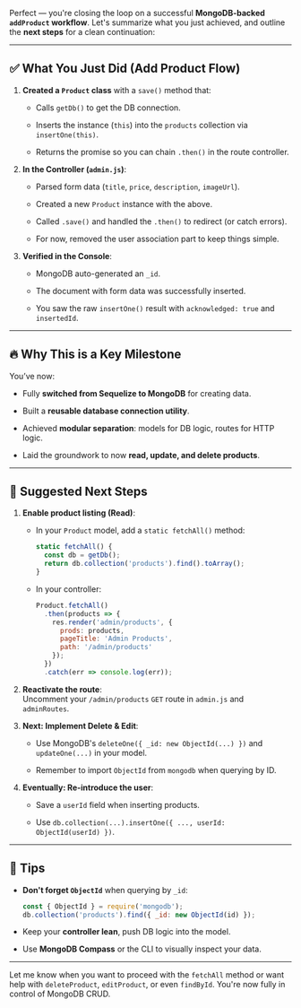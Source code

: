 Perfect — you're closing the loop on a successful **MongoDB-backed `addProduct` workflow**. Let's summarize what you just achieved, and outline the **next steps** for a clean continuation:

---

## ✅ What You Just Did (Add Product Flow)

1. **Created a `Product` class** with a `save()` method that:
    
    - Calls `getDb()` to get the DB connection.
        
    - Inserts the instance (`this`) into the `products` collection via `insertOne(this)`.
        
    - Returns the promise so you can chain `.then()` in the route controller.
        
2. **In the Controller (`admin.js`)**:
    
    - Parsed form data (`title`, `price`, `description`, `imageUrl`).
        
    - Created a new `Product` instance with the above.
        
    - Called `.save()` and handled the `.then()` to redirect (or catch errors).
        
    - For now, removed the user association part to keep things simple.
        
3. **Verified in the Console**:
    
    - MongoDB auto-generated an `_id`.
        
    - The document with form data was successfully inserted.
        
    - You saw the raw `insertOne()` result with `acknowledged: true` and `insertedId`.
        

---

## 🔥 Why This is a Key Milestone

You’ve now:

- Fully **switched from Sequelize to MongoDB** for creating data.
    
- Built a **reusable database connection utility**.
    
- Achieved **modular separation**: models for DB logic, routes for HTTP logic.
    
- Laid the groundwork to now **read, update, and delete products**.
    

---

## 🧭 Suggested Next Steps

1. **Enable product listing (Read)**:
    
    - In your `Product` model, add a `static fetchAll()` method:
        
        ```js
        static fetchAll() {
          const db = getDb();
          return db.collection('products').find().toArray();
        }
        ```
        
    - In your controller:
        
        ```js
        Product.fetchAll()
          .then(products => {
            res.render('admin/products', {
              prods: products,
              pageTitle: 'Admin Products',
              path: '/admin/products'
            });
          })
          .catch(err => console.log(err));
        ```
        
2. **Reactivate the route**:  
    Uncomment your `/admin/products` `GET` route in `admin.js` and `adminRoutes`.
    
3. **Next: Implement Delete & Edit**:
    
    - Use MongoDB's `deleteOne({ _id: new ObjectId(...) })` and `updateOne(...)` in your model.
        
    - Remember to import `ObjectId` from `mongodb` when querying by ID.
        
4. **Eventually: Re-introduce the user**:
    
    - Save a `userId` field when inserting products.
        
    - Use `db.collection(...).insertOne({ ..., userId: ObjectId(userId) })`.
        

---

## 🧠 Tips

- **Don't forget `ObjectId`** when querying by `_id`:
    
    ```js
    const { ObjectId } = require('mongodb');
    db.collection('products').find({ _id: new ObjectId(id) });
    ```
    
- Keep your **controller lean**, push DB logic into the model.
    
- Use **MongoDB Compass** or the CLI to visually inspect your data.
    

---

Let me know when you want to proceed with the `fetchAll` method or want help with `deleteProduct`, `editProduct`, or even `findById`. You're now fully in control of MongoDB CRUD.